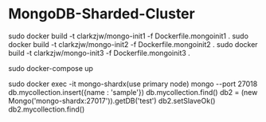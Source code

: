 # MongoDB-Sharded-Cluster

sudo docker build -t clarkzjw/mongo-init1 -f Dockerfile.mongoinit1 .
sudo docker build -t clarkzjw/mongo-init2 -f Dockerfile.mongoinit2 .
sudo docker build -t clarkzjw/mongo-init3 -f Dockerfile.mongoinit3 .

sudo docker-compose up

sudo docker exec -it mongo-shardx(use primary node) mongo --port 27018
db.mycollection.insert({name : 'sample'})
db.mycollection.find()
db2 = (new Mongo('mongo-shardx:27017')).getDB('test')
db2.setSlaveOk()
db2.mycollection.find()
